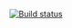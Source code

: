 [![Build status](https://ci.appveyor.com/api/projects/status/0bug59sl6nehiw2s?svg=true)](https://ci.appveyor.com/project/DispUrr/patterns-1)